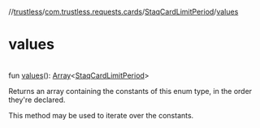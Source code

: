 //[trustless](../../../index.md)/[com.trustless.requests.cards](../index.md)/[StaqCardLimitPeriod](index.md)/[values](values.md)

# values

\
fun [values](values.md)(): [Array](https://kotlinlang.org/api/latest/jvm/stdlib/kotlin/-array/index.html)&lt;[StaqCardLimitPeriod](index.md)&gt;

Returns an array containing the constants of this enum type, in the order they're declared.

This method may be used to iterate over the constants.
